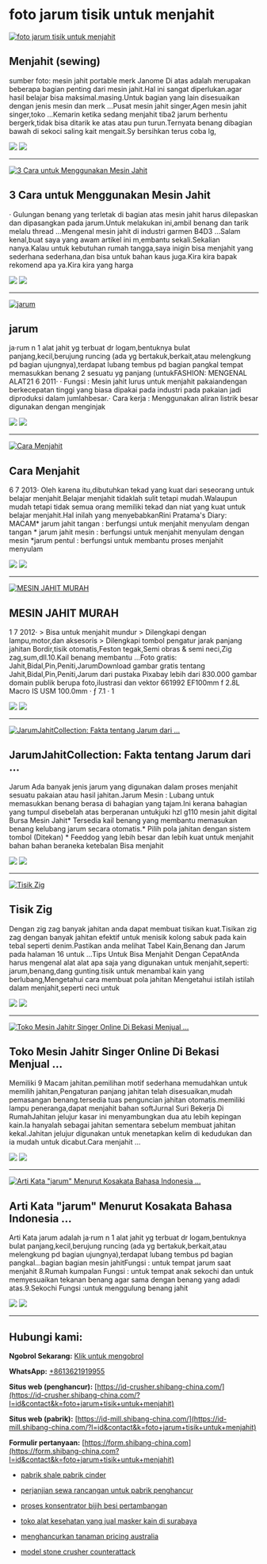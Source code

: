 # foto jarum tisik untuk menjahit

<a href="https://swt.shibang-china.com/?l=id&img&k=foto+jarum+tisik+untuk+menjahit" target="_blank">![foto jarum tisik untuk menjahit](http://static.shibang-china.com/all-800x300/1085.jpg)</a>

## Menjahit (sewing)
sumber foto: mesin jahit portable merk Janome Di atas adalah merupakan beberapa bagian penting dari mesin jahit.Hal ini sangat diperlukan.agar hasil belajar bisa maksimal.masing.Untuk bagian yang lain disesuaikan dengan jenis mesin dan merk …Pusat mesin jahit singer,Agen mesin jahit singer,toko …Kemarin ketika sedang menjahit tiba2 jarum berhentu bergerk,tidak bisa ditarik ke atas atau pun turun.Ternyata benang dibagian bawah di sekoci saling kait mengait.Sy bersihkan terus coba lg,


<a href="https://whatsapp.shibangsoft.com/WhatsApp.php" target="_blank" title="WhatsApp">![](http://static.shibang-china.com/icon/whatsapp.png)</a> <a href="https://swt.shibang-china.com/?l=id&icon&k=foto+jarum+tisik+untuk+menjahit" target="_blank">![](http://static.shibang-china.com/icon/chat-id.png)</a>

---

<a href="https://swt.shibang-china.com/?l=id&img&k=foto+jarum+tisik+untuk+menjahit" target="_blank">![3 Cara untuk Menggunakan Mesin Jahit](http://static.shibang-china.com/all-800x300/1177.jpg)</a>

## 3 Cara untuk Menggunakan Mesin Jahit
· Gulungan benang yang terletak di bagian atas mesin jahit harus dilepaskan dan dipasangkan pada jarum.Untuk melakukan ini,ambil benang dan tarik melalu thread …Mengenal mesin jahit di industri garmen B4D3 …Salam kenal,buat saya yang awam artikel ini m,embantu sekali.Sekalian nanya.Kalau untuk kebutuhan rumah tangga,saya inigin bisa menjahit yang sederhana sederhana,dan bisa untuk bahan kaus juga.Kira kira bapak rekomend apa ya.Kira kira yang harga


<a href="https://whatsapp.shibangsoft.com/WhatsApp.php" target="_blank" title="WhatsApp">![](http://static.shibang-china.com/icon/whatsapp.png)</a> <a href="https://swt.shibang-china.com/?l=id&icon&k=foto+jarum+tisik+untuk+menjahit" target="_blank">![](http://static.shibang-china.com/icon/chat-id.png)</a>

---

<a href="https://swt.shibang-china.com/?l=id&img&k=foto+jarum+tisik+untuk+menjahit" target="_blank">![jarum](http://static.shibang-china.com/all-800x300/1204.jpg)</a>

## jarum
ja·rum n 1 alat jahit yg terbuat dr logam,bentuknya bulat panjang,kecil,berujung runcing (ada yg bertakuk,berkait,atau melengkung pd bagian ujungnya),terdapat lubang tembus pd bagian pangkal tempat memasukkan benang 2 sesuatu yg panjang (untukFASHION: MENGENAL ALAT21 6 2011· · Fungsi : Mesin jahit lurus untuk menjahit pakaiandengan berkecepatan tinggi yang biasa dipakai pada industri pada pakaian jadi diproduksi dalam jumlahbesar.· Cara kerja : Menggunakan aliran listrik besar digunakan dengan menginjak


<a href="https://whatsapp.shibangsoft.com/WhatsApp.php" target="_blank" title="WhatsApp">![](http://static.shibang-china.com/icon/whatsapp.png)</a> <a href="https://swt.shibang-china.com/?l=id&icon&k=foto+jarum+tisik+untuk+menjahit" target="_blank">![](http://static.shibang-china.com/icon/chat-id.png)</a>

---

<a href="https://swt.shibang-china.com/?l=id&img&k=foto+jarum+tisik+untuk+menjahit" target="_blank">![Cara Menjahit](http://static.shibang-china.com/all-800x300/987.jpg)</a>

## Cara Menjahit
6 7 2013· Oleh karena itu,dibutuhkan tekad yang kuat dari seseorang untuk belajar menjahit.Belajar menjahit tidaklah sulit tetapi mudah.Walaupun mudah tetapi tidak semua orang memiliki tekad dan niat yang kuat untuk belajar menjahit.Hal inilah yang menyebabkanRini Pratama's Diary: MACAM* jarum jahit tangan : berfungsi untuk menjahit menyulam dengan tangan * jarum jahit mesin : berfungsi untuk menjahit menyulam dengan mesin *jarum pentul : berfungsi untuk membantu proses menjahit menyulam


<a href="https://whatsapp.shibangsoft.com/WhatsApp.php" target="_blank" title="WhatsApp">![](http://static.shibang-china.com/icon/whatsapp.png)</a> <a href="https://swt.shibang-china.com/?l=id&icon&k=foto+jarum+tisik+untuk+menjahit" target="_blank">![](http://static.shibang-china.com/icon/chat-id.png)</a>

---

<a href="https://swt.shibang-china.com/?l=id&img&k=foto+jarum+tisik+untuk+menjahit" target="_blank">![MESIN JAHIT MURAH](http://static.shibang-china.com/all-800x300/1370.jpg)</a>

## MESIN JAHIT MURAH
1 7 2012· > Bisa untuk menjahit mundur > Dilengkapi dengan lampu,motor,dan aksesoris > Dilengkapi tombol pengatur jarak panjang jahitan Bordir,tisik otomatis,Feston tegak,Semi obras & semi neci,Zig zag,sum,dll.10.Kail benang membantu …Foto gratis: Jahit,Bidal,Pin,Peniti,JarumDownload gambar gratis tentang Jahit,Bidal,Pin,Peniti,Jarum dari pustaka Pixabay lebih dari 830.000 gambar domain publik berupa foto,ilustrasi dan vektor 661992 EF100mm f 2.8L Macro IS USM 100.0mm · ƒ 7.1 · 1


<a href="https://whatsapp.shibangsoft.com/WhatsApp.php" target="_blank" title="WhatsApp">![](http://static.shibang-china.com/icon/whatsapp.png)</a> <a href="https://swt.shibang-china.com/?l=id&icon&k=foto+jarum+tisik+untuk+menjahit" target="_blank">![](http://static.shibang-china.com/icon/chat-id.png)</a>

---

<a href="https://swt.shibang-china.com/?l=id&img&k=foto+jarum+tisik+untuk+menjahit" target="_blank">![JarumJahitCollection: Fakta tentang Jarum dari …](http://static.shibang-china.com/all-800x300/1339.jpg)</a>

## JarumJahitCollection: Fakta tentang Jarum dari …
Jarum Ada banyak jenis jarum yang digunakan dalam proses menjahit sesuatu pakaian atau hasil jahitan.Jarum Mesin : Lubang untuk memasukkan benang berasa di bahagian yang tajam.Ini kerana bahagian yang tumpul disebelah atas berperanan untukjuki hzl g110 mesin jahit digital Bursa Mesin Jahit* Tersedia kail benang yang membantu memasukan benang kelubang jarum secara otomatis.* Pilih pola jahitan dengan sistem tombol (Ditekan) * Feeddog yang lebih besar dan lebih kuat untuk menjahit bahan bahan beraneka ketebalan Bisa menjahit


<a href="https://whatsapp.shibangsoft.com/WhatsApp.php" target="_blank" title="WhatsApp">![](http://static.shibang-china.com/icon/whatsapp.png)</a> <a href="https://swt.shibang-china.com/?l=id&icon&k=foto+jarum+tisik+untuk+menjahit" target="_blank">![](http://static.shibang-china.com/icon/chat-id.png)</a>

---

<a href="https://swt.shibang-china.com/?l=id&img&k=foto+jarum+tisik+untuk+menjahit" target="_blank">![Tisik Zig](http://static.shibang-china.com/all-800x300/489.jpg)</a>

## Tisik Zig
Dengan zig zag banyak jahitan anda dapat membuat tisikan kuat.Tisikan zig zag dengan banyak jahitan efektif untuk menisik kolong sabuk pada kain tebal seperti denim.Pastikan anda melihat Tabel Kain,Benang dan Jarum pada halaman 16 untuk …Tips Untuk Bisa Menjahit Dengan CepatAnda harus mengenal alat alat apa saja yang digunakan untuk menjahit,seperti: jarum,benang,dang gunting.tisik untuk menambal kain yang berlubang,Mengetahui cara membuat pola jahitan Mengetahui istilah istilah dalam menjahit,seperti neci untuk


<a href="https://whatsapp.shibangsoft.com/WhatsApp.php" target="_blank" title="WhatsApp">![](http://static.shibang-china.com/icon/whatsapp.png)</a> <a href="https://swt.shibang-china.com/?l=id&icon&k=foto+jarum+tisik+untuk+menjahit" target="_blank">![](http://static.shibang-china.com/icon/chat-id.png)</a>

---

<a href="https://swt.shibang-china.com/?l=id&img&k=foto+jarum+tisik+untuk+menjahit" target="_blank">![Toko Mesin Jahitr Singer Online Di Bekasi Menjual …](http://static.shibang-china.com/all-800x300/835.jpg)</a>

## Toko Mesin Jahitr Singer Online Di Bekasi Menjual …
Memiliki 9 Macam jahitan.pemilihan motif sederhana memudahkan untuk memilih jahitan,Pengaturan panjang jahitan telah disesuaikan,mudah pemasangan benang.tersedia tuas penguncian jahitan otomatis.memiliki lampu peneranga,dapat menjahit bahan softJurnal Suri Bekerja Di RumahJahitan jelujur kasar ini menyambungkan dua atu lebih kepingan kain.Ia hanyalah sebagai jahitan sementara sebelum membuat jahitan kekal.Jahitan jelujur digunakan untuk menetapkan kelim di kedudukan dan ia mudah untuk dicabut.Cara menjahit …


<a href="https://whatsapp.shibangsoft.com/WhatsApp.php" target="_blank" title="WhatsApp">![](http://static.shibang-china.com/icon/whatsapp.png)</a> <a href="https://swt.shibang-china.com/?l=id&icon&k=foto+jarum+tisik+untuk+menjahit" target="_blank">![](http://static.shibang-china.com/icon/chat-id.png)</a>

---

<a href="https://swt.shibang-china.com/?l=id&img&k=foto+jarum+tisik+untuk+menjahit" target="_blank">![Arti Kata "jarum" Menurut Kosakata Bahasa Indonesia …](http://static.shibang-china.com/all-800x300/336.jpg)</a>

## Arti Kata "jarum" Menurut Kosakata Bahasa Indonesia …
Arti Kata jarum adalah ja·rum n 1 alat jahit yg terbuat dr logam,bentuknya bulat panjang,kecil,berujung runcing (ada yg bertakuk,berkait,atau melengkung pd bagian ujungnya),terdapat lubang tembus pd bagian pangkal…bagian bagian mesin jahitFungsi : untuk tempat jarum saat menjahit 8.Rumah kumpalan Fungsi : untuk tempat anak sekochi dan untuk memyesuaikan tekanan benang agar sama dengan benang yang adadi atas.9.Sekochi Fungsi :untuk menggulung benang jahit


<a href="https://whatsapp.shibangsoft.com/WhatsApp.php" target="_blank" title="WhatsApp">![](http://static.shibang-china.com/icon/whatsapp.png)</a> <a href="https://swt.shibang-china.com/?l=id&icon&k=foto+jarum+tisik+untuk+menjahit" target="_blank">![](http://static.shibang-china.com/icon/chat-id.png)</a>

---
## Hubungi kami:

**Ngobrol Sekarang:** [Klik untuk mengobrol](https://swt.shibang-china.com?l=id&contact&k=foto+jarum+tisik+untuk+menjahit)

**WhatsApp:**  [+8613621919955](https://whatsapp.shibangsoft.com/WhatsApp.php)

**Situs web (penghancur):** [https://id-crusher.shibang-china.com/](https://id-crusher.shibang-china.com/?l=id&contact&k=foto+jarum+tisik+untuk+menjahit)

**Situs web (pabrik):** [https://id-mill.shibang-china.com/](https://id-mill.shibang-china.com/?l=id&contact&k=foto+jarum+tisik+untuk+menjahit)

**Formulir pertanyaan:** [https://form.shibang-china.com](https://form.shibang-china.com?l=id&contact&k=foto+jarum+tisik+untuk+menjahit)

* [pabrik shale pabrik cinder](../24/pabrik%20shale%20pabrik%20cinder.md)

* [perjanjian sewa rancangan untuk pabrik penghancur](../27/perjanjian%20sewa%20rancangan%20untuk%20pabrik%20penghancur.md)

* [proses konsentrator bijih besi pertambangan](../23/proses%20konsentrator%20bijih%20besi%20pertambangan.md)

* [toko alat kesehatan yang jual masker kain di surabaya](../24/toko%20alat%20kesehatan%20yang%20jual%20masker%20kain%20di%20surabaya.md)

* [menghancurkan tanaman pricing australia](../27/menghancurkan%20tanaman%20pricing%20australia.md)

* [model stone crusher counterattack](../18/model%20stone%20crusher%20counterattack.md)